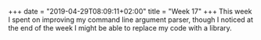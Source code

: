 +++
date = "2019-04-29T08:09:11+02:00"
title = "Week 17"
+++
This week I spent on improving my command line argument parser, though I noticed at the end of the week I might be able to replace my code with a library.
